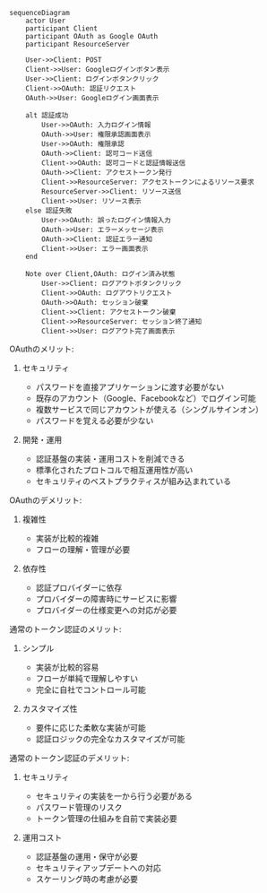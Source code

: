 ```mermaid
sequenceDiagram
    actor User
    participant Client
    participant OAuth as Google OAuth
    participant ResourceServer

    User->>Client: POST
    Client->>User: Googleログインボタン表示
    User->>Client: ログインボタンクリック
    Client->>OAuth: 認証リクエスト
    OAuth->>User: Googleログイン画面表示
    
    alt 認証成功
        User->>OAuth: 入力ログイン情報
        OAuth->>User: 権限承認画面表示
        User->>OAuth: 権限承認
        OAuth->>Client: 認可コード送信
        Client->>OAuth: 認可コードと認証情報送信
        OAuth->>Client: アクセストークン発行
        Client->>ResourceServer: アクセストークンによるリソース要求
        ResourceServer->>Client: リソース送信
        Client->>User: リソース表示
    else 認証失敗
        User->>OAuth: 誤ったログイン情報入力
        OAuth->>User: エラーメッセージ表示
        OAuth->>Client: 認証エラー通知
        Client->>User: エラー画面表示
    end

    Note over Client,OAuth: ログイン済み状態
        User->>Client: ログアウトボタンクリック
        Client->>OAuth: ログアウトリクエスト
        OAuth->>OAuth: セッション破棄
        Client->>Client: アクセストークン破棄
        Client->>ResourceServer: セッション終了通知
        Client->>User: ログアウト完了画面表示

```

OAuthのメリット:
1. セキュリティ
    - パスワードを直接アプリケーションに渡す必要がない
    - 既存のアカウント（Google、Facebookなど）でログイン可能
    - 複数サービスで同じアカウントが使える（シングルサインオン）
    - パスワードを覚える必要が少ない

2. 開発・運用
    - 認証基盤の実装・運用コストを削減できる
    - 標準化されたプロトコルで相互運用性が高い
    - セキュリティのベストプラクティスが組み込まれている

OAuthのデメリット:
1. 複雑性
    - 実装が比較的複雑
    - フローの理解・管理が必要

2. 依存性
    - 認証プロバイダーに依存
    - プロバイダーの障害時にサービスに影響
    - プロバイダーの仕様変更への対応が必要

通常のトークン認証のメリット:
1. シンプル
    - 実装が比較的容易
    - フローが単純で理解しやすい
    - 完全に自社でコントロール可能

2. カスタマイズ性
    - 要件に応じた柔軟な実装が可能
    - 認証ロジックの完全なカスタマイズが可能

通常のトークン認証のデメリット:
1. セキュリティ
    - セキュリティの実装を一から行う必要がある
    - パスワード管理のリスク
    - トークン管理の仕組みを自前で実装必要

2. 運用コスト
    - 認証基盤の運用・保守が必要
    - セキュリティアップデートへの対応
    - スケーリング時の考慮が必要
